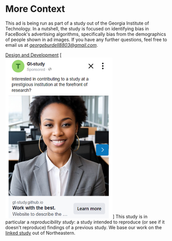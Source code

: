 # More Context
This ad is being run as part of a study out of the Georgia Institute of Technology. In a nutshell, the study is focused on identifying bias in FaceBook's advertising algorithms, specifically bias from the demographics of people shown in ad images. If you have any further questions, feel free to email us at *georgeburdell8803@gmail.com*.

[Design and Development](https://github.com/gt-study/gt-study.github.io/blob/main/ad.png)
[<img src='https://github.com/gt-study/gt-study.github.io/blob/main/ad.png' height='500'>]
This study is in particular a *reproducibility study*: a study intended to reproduce (or see if it doesn't reproduce) findings of a previous study. We base our work on the [linked study](https://website-name.com) out of Northeastern.

